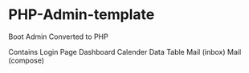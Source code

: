 # PHP-Admin-template
Boot Admin Converted to PHP

Contains
  Login Page
  Dashboard
  Calender
  Data Table
  Mail (inbox)
  Mail (compose)
